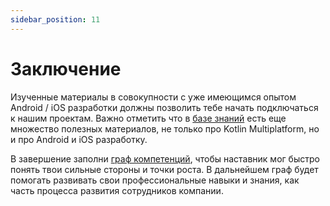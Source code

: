 ```yaml
---
sidebar_position: 11
---
```


# Заключение

Изученные материалы в совокупности с уже имеющимся опытом Android / iOS разработки должны позволить тебе начать подключаться к нашим проектам. Важно отметить что в [базе знаний](../learning/intro) есть еще множество полезных материалов, не только про Kotlin Multiplatform, но и про Android и iOS разработку.

В завершение заполни [граф компетенций](https://icerock.gitlab.icerockdev.com/competencies/icerock-competencies-frontend/), чтобы наставник мог быстро понять твои сильные стороны и точки роста. В дальнейшем граф будет помогать развивать свои профессиональные навыки и знания, как часть процесса развития сотрудников компании.
